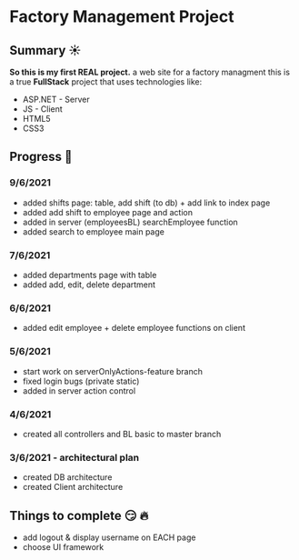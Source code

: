 # Factory Management Project
## Summary :sunny:
 **So this is my first REAL project.**
a web site for a factory managment
this is a true **FullStack** project that uses technologies like:
* ASP.NET - Server
* JS - Client
* HTML5
* CSS3

## Progress :muscle:
### 9/6/2021
* added shifts page: table, add shift (to db) + add link to index page
* added add shift to employee page and action
* added in server (employeesBL) searchEmployee function
* added search to employee main page

### 7/6/2021
* added departments page with table
* added add, edit, delete department

### 6/6/2021
* added edit employee + delete employee functions on client

### 5/6/2021
* start work on serverOnlyActions-feature branch
* fixed login bugs (private static)
* added in server action control

### 4/6/2021
* created all controllers and BL basic to master branch

### 3/6/2021 - architectural plan
* created DB architecture
* created Client architecture

## Things to complete :smirk: :fire:
* add logout & display username on EACH page
* choose UI framework
